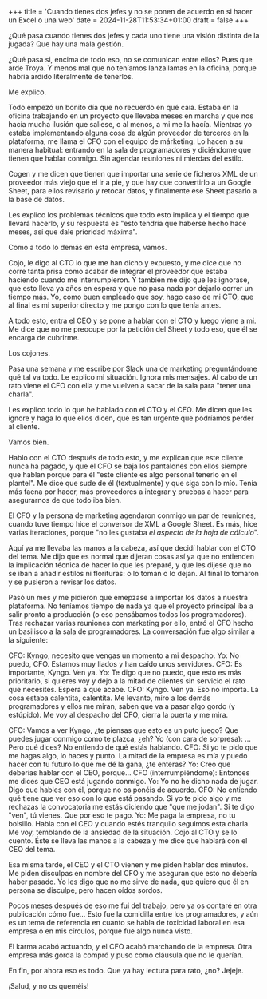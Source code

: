 +++
title = 'Cuando tienes dos jefes y no se ponen de acuerdo en si hacer un Excel o una web'
date = 2024-11-28T11:53:34+01:00
draft = false
+++

¿Qué pasa cuando tienes dos jefes y cada uno tiene una visión distinta de la jugada? Que hay una mala gestión.

¿Qué pasa si, encima de todo eso, no se comunican entre ellos? Pues que arde Troya. Y menos mal que no teníamos lanzallamas en la oficina, porque habría ardido literalmente de tenerlos.

Me explico.

Todo empezó un bonito día que no recuerdo en qué caía. Estaba en la oficina trabajando en un proyecto que llevaba meses en marcha y que nos hacía mucha ilusión que saliese, o al menos, a mi me la hacía. Mientras yo estaba implementando alguna cosa de algún proveedor de terceros en la plataforma, me llama el CFO con el equipo de márketing. Lo hacen a su manera habitual: entrando en la sala de programadores y diciéndome que tienen que hablar conmigo. Sin agendar reuniones ni mierdas del estilo.

Cogen y me dicen que tienen que importar una serie de ficheros XML de un proveedor más viejo que el ir a pie, y que hay que convertirlo a un Google Sheet, para ellos revisarlo y retocar datos, y finalmente ese Sheet pasarlo a la base de datos.

Les explico los problemas técnicos que todo esto implica y el tiempo que llevará hacerlo, y su respuesta es "esto tendría que haberse hecho hace meses, así que dale prioridad máxima".

Como a todo lo demás en esta empresa, vamos.

Cojo, le digo al CTO lo que me han dicho y expuesto, y me dice que no corre tanta prisa como acabar de integrar el proveedor que estaba haciendo cuando me interrumpieron. Y también me dijo que les ignorase, que esto lleva ya años en espera y que no pasa nada por dejarlo correr un tiempo más. Yo, como buen empleado que soy, hago caso de mi CTO, que al final es mi superior directo y me pongo con lo que tenía antes.

A todo esto, entra el CEO y se pone a hablar con el CTO y luego viene a mi. Me dice que no me preocupe por la petición del Sheet y todo eso, que él se encarga de cubrirme.

Los cojones.

Pasa una semana y me escribe por Slack una de marketing preguntándome qué tal va todo. Le explico mi situación. Ignora mis mensajes. Al cabo de un rato viene el CFO con ella y me vuelven a sacar de la sala para "tener una charla".

Les explico todo lo que he hablado con el CTO y el CEO. Me dicen que les ignore y haga lo que ellos dicen, que es tan urgente que podríamos perder al cliente.

Vamos bien.

Hablo con el CTO después de todo esto, y me explican que este cliente nunca ha pagado, y que el CFO se baja los pantalones con ellos siempre que hablan porque para él "este cliente es algo personal tenerlo en el plantel". Me dice que sude de él (textualmente) y que siga con lo mío. Tenía más faena por hacer, más proveedores a integrar y pruebas a hacer para asegurarnos de que todo iba bien.

El CFO y la persona de marketing agendaron conmigo un par de reuniones, cuando tuve tiempo hice el conversor de XML a Google Sheet. Es más, hice varias iteraciones, porque "no les gustaba *el aspecto de la hoja de cálculo*".

Aquí ya me llevaba las manos a la cabeza, así que decidí hablar con el CTO del tema. Me dijo que es normal que dijeran cosas así ya que no entienden la implicación técnica de hacer lo que les preparé, y que les dijese que no se iban a añadir estilos ni florituras: o lo toman o lo dejan. Al final lo tomaron y se pusieron a revisar los datos.

Pasó un mes y me pidieron que emepzase a importar los datos a nuestra plataforma. No teníamos tiempo de nada ya que el proyecto principal iba a salir pronto a producción (o eso pensábamos todos los programadores). Tras rechazar varias reuniones con marketing por ello, entró el CFO hecho un basilisco a la sala de programadores. La conversación fue algo similar a la siguiente:

CFO: Kyngo, necesito que vengas un momento a mi despacho.
Yo: No puedo, CFO. Estamos muy liados y han caído unos servidores.
CFO: Es importante, Kyngo. Ven ya.
Yo: Te digo que no puedo, que esto es más prioritario, si quieres voy y dejo a la mitad de clientes sin servicio el rato que necesites. Espera a que acabe.
CFO: Kyngo. Ven ya. Eso no importa.
La cosa estaba calentita, calentita. Me levanto, miro a los demás programadores y ellos me miran, saben que va a pasar algo gordo (y estúpido). Me voy al despacho del CFO, cierra la puerta y me mira.

CFO: Vamos a ver Kyngo, ¿te piensas que esto es un puto juego? Que puedes jugar conmigo como te plazca, ¿eh?
Yo (con cara de sorpresa): ... Pero qué dices? No entiendo de qué estás hablando.
CFO: Si yo te pido que me hagas algo, lo haces y punto. La mitad de la empresa es mía y puedo hacer con tu futuro lo que me dé la gana, ¿te enteras?
Yo: Creo que deberías hablar con el CEO, porque...
CFO (interrumpiéndome): Entonces me dices que CEO está jugando conmigo.
Yo: Yo no he dicho nada de jugar. Digo que hables con él, porque no os ponéis de acuerdo.
CFO: No entiendo qué tiene que ver eso con lo que está pasando. Si yo te pido algo y me rechazas la convocatoria me estás diciendo que "que me jodan". Si te digo "ven", tú vienes. Que por eso te pago.
Yo: Me paga la empresa, no tu bolsillo. Habla con el CEO y cuando estés tranquilo seguimos esta charla.
Me voy, temblando de la ansiedad de la situación. Cojo al CTO y se lo cuento. Éste se lleva las manos a la cabeza y me dice que hablará con el CEO del tema.

Esa misma tarde, el CEO y el CTO vienen y me piden hablar dos minutos. Me piden disculpas en nombre del CFO y me aseguran que esto no debería haber pasado. Yo les digo que no me sirve de nada, que quiero que él en persona se disculpe, pero hacen oídos sordos.

Pocos meses después de eso me fui del trabajo, pero ya os contaré en otra publicación cómo fue... Esto fue la comidilla entre los programadores, y aún es un tema de referencia en cuanto se habla de toxicidad laboral en esa empresa o en mis círculos, porque fue algo nunca visto.

El karma acabó actuando, y el CFO acabó marchando de la empresa. Otra empresa más gorda la compró y puso como cláusula que no le querían.

En fin, por ahora eso es todo. Que ya hay lectura para rato, ¿no? Jejeje.

¡Salud, y no os queméis!
